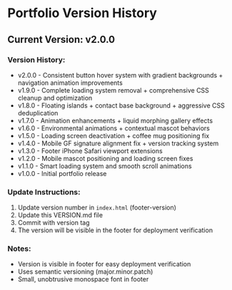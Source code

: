 # Portfolio Version History

## Current Version: v2.0.0

### Version History:
- v2.0.0 - Consistent button hover system with gradient backgrounds + navigation animation improvements
- v1.9.0 - Complete loading system removal + comprehensive CSS cleanup and optimization
- v1.8.0 - Floating islands + contact base background + aggressive CSS deduplication  
- v1.7.0 - Animation enhancements + liquid morphing gallery effects
- v1.6.0 - Environmental animations + contextual mascot behaviors
- v1.5.0 - Loading screen deactivation + coffee mug positioning fix
- v1.4.0 - Mobile GF signature alignment fix + version tracking system
- v1.3.0 - Footer iPhone Safari viewport extensions
- v1.2.0 - Mobile mascot positioning and loading screen fixes
- v1.1.0 - Smart loading system and smooth scroll animations
- v1.0.0 - Initial portfolio release

### Update Instructions:
1. Update version number in `index.html` (footer-version)
2. Update this VERSION.md file
3. Commit with version tag
4. The version will be visible in the footer for deployment verification

### Notes:
- Version is visible in footer for easy deployment verification
- Uses semantic versioning (major.minor.patch)
- Small, unobtrusive monospace font in footer

